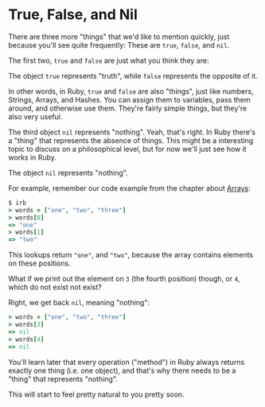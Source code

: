 # True, False, and Nil

There are three more "things" that we'd like to mention quickly, just because
you'll see quite frequently: These are `true`, `false`, and `nil`.

The first two, `true` and `false` are just what you think they are:

<p class="hint">
The object <code>true</code> represents "truth", while <code>false</code>
represents the opposite of it.
</p>

In other words, in Ruby, `true` and `false` are also "things", just like
numbers, Strings, Arrays, and Hashes. You can assign them to variables, pass
them around, and otherwise use them. They're fairly simple things, but they're
also very useful.

The third object `nil` represents "nothing". Yeah, that's right. In Ruby
there's a "thing" that represents the absence of things. This might be a
interesting topic to discuss on a philosophical level, but for now we'll
just see how it works in Ruby.

<p class="hint">
The object <code>nil</code> represents "nothing".
</p>

For example, remember our code example from the chapter about [Arrays](/built_in_classes/arrays.html):

```ruby
$ irb
> words = ["one", "two", "three"]
> words[0]
=> "one"
> words[1]
=> "two"
```

This lookups return `"one"`, and `"two"`, because the array contains elements
on these positions.

What if we print out the element on `3` (the fourth position) though, or `4`,
which do not exist not exist?

Right, we get back `nil`, meaning "nothing":

```ruby
> words = ["one", "two", "three"]
> words[3]
=> nil
> words[4]
=> nil
```

You'll learn later that every operation ("method") in Ruby always returns
exactly one thing (i.e. one object), and that's why there needs to be a
"thing" that represents "nothing".

This will start to feel pretty natural to you pretty soon.
